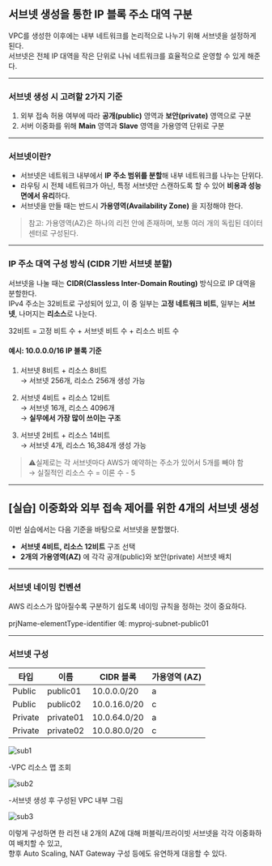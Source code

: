 ## 서브넷 생성을 통한 IP 블록 주소 대역 구분

VPC를 생성한 이후에는 내부 네트워크를 논리적으로 나누기 위해 서브넷을 설정하게 된다.  
서브넷은 전체 IP 대역을 작은 단위로 나눠 네트워크를 효율적으로 운영할 수 있게 해준다.

---

### 서브넷 생성 시 고려할 2가지 기준

1. 외부 접속 허용 여부에 따라 **공개(public)** 영역과 **보안(private)** 영역으로 구분
2. 서버 이중화를 위해 **Main** 영역과 **Slave** 영역을 가용영역 단위로 구분

---

### 서브넷이란?

- 서브넷은 네트워크 내부에서 **IP 주소 범위를 분할**해 내부 네트워크를 나누는 단위다.
- 라우팅 시 전체 네트워크가 아닌, 특정 서브넷만 스캔하도록 할 수 있어 **비용과 성능 면에서 유리**하다.
- 서브넷을 만들 때는 반드시 **가용영역(Availability Zone)** 을 지정해야 한다.

> 참고: 가용영역(AZ)은 하나의 리전 안에 존재하며, 보통 여러 개의 독립된 데이터 센터로 구성된다.

---

### IP 주소 대역 구성 방식 (CIDR 기반 서브넷 분할)

서브넷을 나눌 때는 **CIDR(Classless Inter-Domain Routing)** 방식으로 IP 대역을 분할한다.  
IPv4 주소는 32비트로 구성되어 있고, 이 중 일부는 **고정 네트워크 비트**, 일부는 **서브넷**, 나머지는 **리소스**로 나눈다.


32비트 = 고정 비트 수 + 서브넷 비트 수 + 리소스 비트 수


#### 예시: 10.0.0.0/16 IP 블록 기준

1. 서브넷 8비트 + 리소스 8비트  
   → 서브넷 256개, 리소스 256개 생성 가능

2. 서브넷 4비트 + 리소스 12비트  
   → 서브넷 16개, 리소스 4096개  
   → **실무에서 가장 많이 쓰이는 구조**

3. 서브넷 2비트 + 리소스 14비트  
   → 서브넷 4개, 리소스 16,384개 생성 가능

> ⚠실제로는 각 서브넷마다 AWS가 예약하는 주소가 있어서 5개를 빼야 함  
> → 실질적인 리소스 수 = 이론 수 - 5

---

## [실습] 이중화와 외부 접속 제어를 위한 4개의 서브넷 생성

이번 실습에서는 다음 기준을 바탕으로 서브넷을 분할했다.

- **서브넷 4비트, 리소스 12비트** 구조 선택
- **2개의 가용영역(AZ)** 에 각각 공개(public)와 보안(private) 서브넷 배치

---

### 서브넷 네이밍 컨벤션

AWS 리소스가 많아질수록 구분하기 쉽도록 네이밍 규칙을 정하는 것이 중요하다.


prjName-elementType-identifier
예: myproj-subnet-public01


---

### 서브넷 구성

| 타입       | 이름         | CIDR 블록      | 가용영역 (AZ) |
|------------|--------------|----------------|----------------|
| Public     | public01     | 10.0.0.0/20    | a              |
| Public     | public02     | 10.0.16.0/20   | c              |
| Private    | private01    | 10.0.64.0/20   | a              |
| Private    | private02    | 10.0.80.0/20   | c              |

![sub1](https://github.com/user-attachments/assets/e05998ef-047a-45ee-a148-a16068555b4f)


-VPC 리소스 맵 조회

![sub2](https://github.com/user-attachments/assets/746cc82e-a569-4287-9ca3-3af75d6b37ce)


-서브넷 생성 후 구성된 VPC 내부 그림

![sub3](https://github.com/user-attachments/assets/1cd46158-a8c4-4a87-b75e-ff30d776037b)



  
이렇게 구성하면 한 리전 내 2개의 AZ에 대해 퍼블릭/프라이빗 서브넷을 각각 이중화하여 배치할 수 있고,  
향후 Auto Scaling, NAT Gateway 구성 등에도 유연하게 대응할 수 있다.





  
